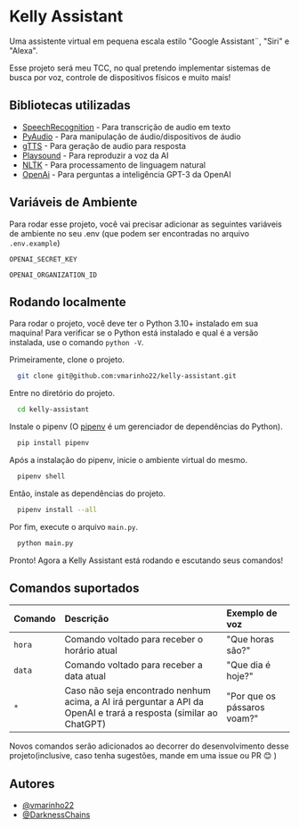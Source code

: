 # Kelly Assistant

Uma assistente virtual em pequena escala estilo "Google Assistant¨, "Siri" e "Alexa".

Esse projeto será meu TCC, no qual pretendo implementar sistemas de busca por voz, controle de dispositivos físicos e muito mais!

## Bibliotecas utilizadas

- [SpeechRecognition](https://pypi.org/project/SpeechRecognition/) - Para transcrição de audio em texto
- [PyAudio](https://pypi.org/project/PyAudio/) - Para manipulação de áudio/dispositivos de áudio
- [gTTS](https://pypi.org/project/gTTS/) - Para geração de audio para resposta
- [Playsound](https://pypi.org/project/playsound/) - Para reproduzir a voz da AI
- [NLTK](https://www.nltk.org/) - Para processamento de linguagem natural
- [OpenAi](https://platform.openai.com/docs/introduction/overview) - Para perguntas a inteligência GPT-3 da OpenAI



## Variáveis de Ambiente

Para rodar esse projeto, você vai precisar adicionar as seguintes variáveis de ambiente no seu .env (que podem ser encontradas no arquivo `.env.example`)

`OPENAI_SECRET_KEY`

`OPENAI_ORGANIZATION_ID`


## Rodando localmente

Para rodar o projeto, você deve ter o Python 3.10+ instalado em sua maquina! Para verificar se o Python está instalado e qual é a versão instalada, use o comando `python -V`.

Primeiramente, clone o projeto.

```bash
  git clone git@github.com:vmarinho22/kelly-assistant.git
```

Entre no diretório do projeto.

```bash
  cd kelly-assistant
```

Instale o pipenv (O [pipenv](https://pipenv.pypa.io/en/latest/) é um gerenciador de dependências do Python).

```bash
  pip install pipenv
```

Após a instalação do pipenv, inicie o ambiente virtual do mesmo.

```bash
  pipenv shell
```

Então, instale as dependências do projeto.

```bash
  pipenv install --all
```

Por fim, execute o arquivo `main.py`.

```bash
  python main.py
```

Pronto! Agora a Kelly Assistant está rodando e escutando seus comandos!

## Comandos suportados

| Comando   | Descrição       | Exemplo de voz                          |
| :---------- | :--------- | :---------------------------------- |
| `hora` | Comando voltado para receber o horário atual | "Que horas são?"
| `data` | Comando voltado para receber a data atual | "Que dia é hoje?"
| `*` | Caso não seja encontrado nenhum acima, a AI irá perguntar a API da OpenAI e trará a resposta (similar ao ChatGPT) | "Por que os pássaros voam?"


Novos comandos serão adicionados ao decorrer do desenvolvimento desse projeto(inclusive, caso tenha sugestões, mande em uma issue ou PR 😊 )

## Autores

- [@vmarinho22](https://github.com/vmarinho22)
- [@DarknessChains](https://github.com/DarknessChains)